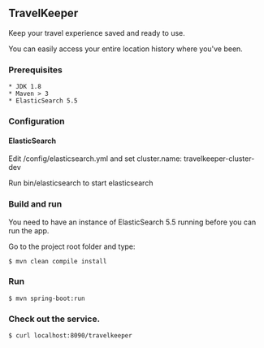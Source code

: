 ## TravelKeeper

Keep your travel experience saved and ready to use. 

You can easily access your entire location history where you've been.

### Prerequisites

    * JDK 1.8
    * Maven > 3
    * ElasticSearch 5.5

### Configuration

#### ElasticSearch 

Edit /config/elasticsearch.yml and set cluster.name: travelkeeper-cluster-dev

Run bin/elasticsearch to start elasticsearch

### Build and run

You need to have an instance of ElasticSearch 5.5 running before you can run the app.

Go to the project root folder and type:

    $ mvn clean compile install
    
### Run

    $ mvn spring-boot:run

### Check out the service.

    $ curl localhost:8090/travelkeeper

